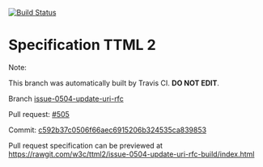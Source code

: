 [![Build Status](https://travis-ci.org/w3c/ttml2.svg?branch=issue-0504-update-uri-rfc)](https://travis-ci.org/w3c/ttml2)


# Specification TTML 2


Note:


This branch was automatically built by Travis CI. <b>DO NOT EDIT</b>.


 Branch [issue-0504-update-uri-rfc](https://github.com/w3c/ttml2/tree/issue-0504-update-uri-rfc)


 Pull request: [#505](https://github.com/w3c/ttml2/pull/505)


 Commit: [c592b37c0506f66aec6915206b324535ca839853](https://github.com/w3c/ttml2/commit/c592b37c0506f66aec6915206b324535ca839853)

Pull request specification can be previewed at https://rawgit.com/w3c/ttml2/issue-0504-update-uri-rfc-build/index.html



